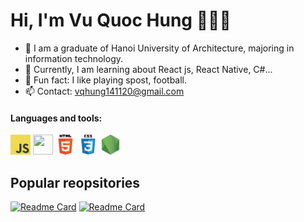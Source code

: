 # Hi, I'm Vu Quoc Hung 👋👋👋

- 🌴 I am a graduate of Hanoi University of Architecture, majoring in information technology. 
- 💪 Currently, I am learning about React js, React Native, C#...
- ️🏀 Fun fact: I like playing spost, football.
- 📫 Contact: vqhung141120@gmail.com



#### Languages and tools:

<img src="https://raw.githubusercontent.com/github/explore/80688e429a7d4ef2fca1e82350fe8e3517d3494d/topics/javascript/javascript.png" width="32" height="32" /> <img src="https://github.com/reactjs.png?size=40" width="32" height="32" />  <img src="https://raw.githubusercontent.com/github/explore/80688e429a7d4ef2fca1e82350fe8e3517d3494d/topics/html/html.png?size=48" width="32" height="32" />  <img src="https://raw.githubusercontent.com/github/explore/8144ae7e9ec2274bdb8f76bdbdb6e6509538c7a8/topics/css/css.png?size=48" width="32" height="32" /> <img src="https://raw.githubusercontent.com/github/explore/80688e429a7d4ef2fca1e82350fe8e3517d3494d/topics/nodejs/nodejs.png" width="32" height="32" />

## Popular reopsitories
[![Readme Card](https://github-readme-stats.vercel.app/api/pin/?username=vqh20&repo=QL_DLKB-BACKEND&show_icons=true&theme=radical)](https://github.com/vqh20/QL_DLKB-BACKEND)
[![Readme Card](https://github-readme-stats.vercel.app/api/pin/?username=vqh20&repo=QL_DLKB_FrontEnd&show_icons=true&theme=synthwave)](https://github.com/vqh20/QL_DLKB_FrontEnd)









